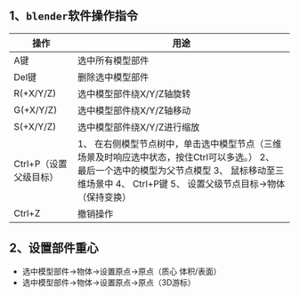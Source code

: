
## 1、`blender`软件操作指令

|操作|用途|
|--|--|
|A键|	选中所有模型部件|
|Del键|	删除选中模型部件|
|R(+X/Y/Z)|	选中模型部件绕X/Y/Z轴旋转|
|G(+X/Y/Z)|	选中模型部件绕X/Y/Z轴移动|
|S(+X/Y/Z)|	选中模型部件绕X/Y/Z进行缩放|
|Ctrl+P（设置父级目标）|	1、	在右侧模型节点树中，单击选中模型节点（三维场景及时响应选中状态，按住Ctrl可以多选。） 2、	最后一个选中的模型为父节点模型 3、	鼠标移动至三维场景中 4、	Ctrl+P键 5、	设置父级节点目标→物体（保持变换）|
|Ctrl+Z	|撤销操作|

## 2、设置部件重心

- 选中模型部件→物体→设置原点→原点（质心 体积/表面）
- 选中模型部件→物体→设置原点→原点（3D游标）
